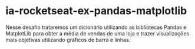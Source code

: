 # ia-rocketseat-ex-pandas-matplotlib
 Nesse desafio trataremos um dicionário utilizando as bibliotecas Pandas e MatplotLib para obter a média de vendas de uma loja e trazer visualizações mais objetivas utilizando gráficos de barra e linhas.
